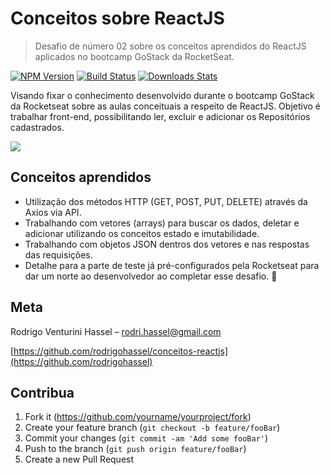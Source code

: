 # Conceitos sobre ReactJS
> Desafio de número 02 sobre os conceitos aprendidos do ReactJS aplicados no bootcamp GoStack da RocketSeat.

[![NPM Version][npm-image]][npm-url]
[![Build Status][travis-image]][travis-url]
[![Downloads Stats][npm-downloads]][npm-url]

Visando fixar o conhecimento desenvolvido durante o bootcamp GoStack da Rocketseat sobre as aulas conceituais a respeito de ReactJS.
Objetivo é trabalhar front-end, possibilitando ler, excluir e adicionar os Repositórios cadastrados.


![](header.png)

## Conceitos aprendidos

- Utilização dos métodos HTTP (GET, POST, PUT, DELETE) através da Axios via API.
- Trabalhando com vetores (arrays) para buscar os dados, deletar e adicionar utilizando os conceitos estado e imutabilidade.
- Trabalhando com objetos JSON dentros dos vetores e nas respostas das requisições.
- Detalhe para a parte de teste já pré-configurados pela Rocketseat para dar um norte ao desenvolvedor ao completar esse desafio. 👏

## Meta

Rodrigo Venturini Hassel – rodri.hassel@gmail.com

[https://github.com/rodrigohassel/conceitos-reactjs](https://github.com/rodrigohassel)

## Contribua

1. Fork it (<https://github.com/yourname/yourproject/fork>)
2. Create your feature branch (`git checkout -b feature/fooBar`)
3. Commit your changes (`git commit -am 'Add some fooBar'`)
4. Push to the branch (`git push origin feature/fooBar`)
5. Create a new Pull Request

<!-- Markdown link & img dfn's -->
[npm-image]: https://img.shields.io/npm/v/datadog-metrics.svg?style=flat-square
[npm-url]: https://npmjs.org/package/datadog-metrics
[npm-downloads]: https://img.shields.io/npm/dm/datadog-metrics.svg?style=flat-square
[travis-image]: https://img.shields.io/travis/dbader/node-datadog-metrics/master.svg?style=flat-square
[travis-url]: https://travis-ci.org/dbader/node-datadog-metrics
[wiki]: https://github.com/yourname/yourproject/wiki
